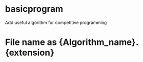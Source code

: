# basicprogram

Add useful algorithm for competitive programming 

# File name as {Algorithm_name}.{extension}
 

